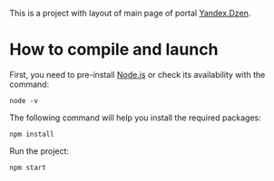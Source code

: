 This is a project with layout of main page of portal [Yandex.Dzen](https://dzen.ru/).

# How to compile and launch

First, you need to pre-install [Node.js](https://nodejs.org/en/download) or check its availability with the command:
```
node -v
```

The following command will help you install the required packages:
```
npm install
```
Run the project:
```
npm start
```
